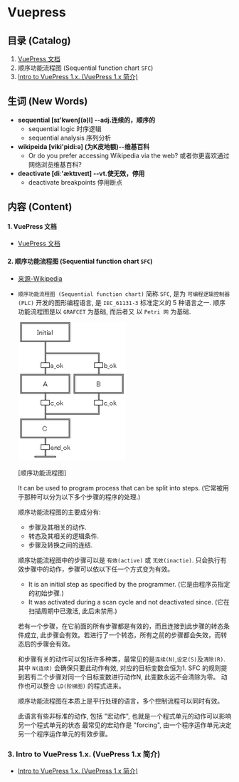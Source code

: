 # Vuepress 

## 目录 (Catalog)
1. [VuePress 文档](https://v1.vuepress.vuejs.org/zh/guide/getting-started.html)
1. 顺序功能流程图 (Sequential function chart `SFC`)
1. [Intro to VuePress 1.x. (VuePress 1.x 简介)](https://ulivz.com/2019/06/09/intro-to-vuepress-1-x/)


## 生词 (New Words)
- **sequential [sɪ'kwenʃ(ə)l] --adj.连续的，顺序的**
    + sequential logic 时序逻辑
    + sequential analysis  序列分析
- **wikipeida [viki'pidi:ə] (为K皮地额)--维基百科**
    + Or do you prefer accessing Wikipedia via the web?
      或者你更喜欢通过网络浏览维基百科?
- **deactivate [diː'æktɪveɪt] --vt.使无效，停用**
    + deactivate breakpoints 停用断点



## 内容 (Content)
#### 1. VuePress 文档
- [VuePress 文档](https://v1.vuepress.vuejs.org/zh/guide/getting-started.html)

#### 2. 顺序功能流程图 (Sequential function chart `SFC`)
- [来源-Wikipedia](https://zh.wikipedia.org/wiki/%E9%A0%86%E5%BA%8F%E5%8A%9F%E8%83%BD%E6%B5%81%E7%A8%8B%E5%9C%96)
- `顺序功能流程图 (Sequential function chart)` 简称 `SFC`, 是为
  `可编程逻辑控制器(PLC)` 开发的图形编程语言, 是 `IEC_61131-3` 标准定义的 5 种语言之一.
  顺序功能流程图是以 `GRAFCET` 为基础, 而后者又 以 `Petri 网` 为基础.
  
  <img src="./vuepress-images/Sequential_function_chart.png"
    style="margin-left: 0;">
  
  [顺序功能流程图]

  It can be used to program process that can be split into steps.
  (它常被用于那种可以分为以下多个步骤的程序的处理.)

  顺序功能流程图的主要成分有:
    + 步骤及其相关的动作.
    + 转态及其相关的逻辑条件.
    + 步骤及转换之间的连结.
  
  顺序功能流程图中的步骤可以是 `有效(active)` 或 `无效(inactie)`.
  只会执行有效步骤中的动作，步骤可以依以下任一个方式变为有效。
    + It is an initial step as specified by the programmer. 
      (它是由程序员指定的初始步骤.)
    + It was activated during a scan cycle and not deactivated since.
      (它在扫描周期中已激活, 此后未禁用.)
  
  若有一个步骤，在它前面的所有步骤都是有效的，而且连接到此步骤的转态条件成立, 
  此步骤会有效。若进行了一个转态，所有之前的步骤都会失效，而转态后的步骤会有效。

  和步骤有关的动作可以包括许多种类，最常见的是`连续(N)`,`设定(S)`及`清除(R)`.
  其中 `N(连续)` 会确保只要此动作有效, 对应的目标变数会恒为1.
  SFC 的规则提到若有二个步骤对同一个目标变数进行动作N, 此变数永远不会清除为零。
  动作也可以整合 `LD(阶梯图)` 的程式进来。

  顺序功能流程图在本质上是平行处理的语言，多个控制流程可以同时有效。

  此语言有些非标准的动作, 包括 "宏动作",
  也就是一个程式单元的动作可以影响另一个程式单元的状态 最常见的宏动作是 "forcing",
  由一个程序运作单元决定另一个程序运作单元的有效步骤。

### 3. Intro to VuePress 1.x. (VuePress 1.x 简介)
- [Intro to VuePress 1.x. (VuePress 1.x 简介)](https://ulivz.com/2019/06/09/intro-to-vuepress-1-x/)